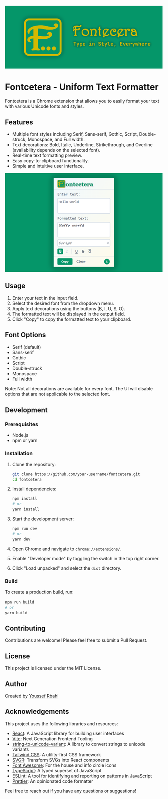 ![Fontcetera Banner](banner.png)

# Fontcetera - Uniform Text Formatter

Fontcetera is a Chrome extension that allows you to easily format your text with various Unicode fonts and styles.

## Features

- Multiple font styles including Serif, Sans-serif, Gothic, Script, Double-struck, Monospace, and Full width.
- Text decorations: Bold, Italic, Underline, Strikethrough, and Overline (availability depends on the selected font).
- Real-time text formatting preview.
- Easy copy-to-clipboard functionality.
- Simple and intuitive user interface.

![Fontcetera Screenshot](screenshot.png)

## Usage

1. Enter your text in the input field.
2. Select the desired font from the dropdown menu.
3. Apply text decorations using the buttons (B, I, U, S, O).
4. The formatted text will be displayed in the output field.
5. Click "Copy" to copy the formatted text to your clipboard.

## Font Options

- Serif (default)
- Sans-serif
- Gothic
- Script
- Double-struck
- Monospace
- Full width

Note: Not all decorations are available for every font. The UI will disable options that are not applicable to the selected font.

## Development

### Prerequisites

- Node.js
- npm or yarn

### Installation

1. Clone the repository:

   ```bash
   git clone https://github.com/your-username/fontcetera.git
   cd fontcetera
   ```

2. Install dependencies:

   ```bash
   npm install
   # or
   yarn install
   ```

3. Start the development server:
   ```bash
   npm run dev
   # or
   yarn dev
   ```
4. Open Chrome and navigate to `chrome://extensions/`.
5. Enable "Developer mode" by toggling the switch in the top right corner.
6. Click "Load unpacked" and select the `dist` directory.

### Build

To create a production build, run:

```bash
npm run build
# or
yarn build
```

## Contributing

Contributions are welcome! Please feel free to submit a Pull Request.

## License

This project is licensed under the MIT License.

## Author

Created by [Youssef Rbahi](https://rbahi.com)

## Acknowledgements

This project uses the following libraries and resources:

- [React](https://reactjs.org/): A JavaScript library for building user interfaces
- [Vite](https://vitejs.dev/): Next Generation Frontend Tooling
- [string-to-unicode-variant](https://github.com/Mottie/string-to-unicode-variant): A library to convert strings to unicode variants
- [Tailwind CSS](https://tailwindcss.com/): A utility-first CSS framework
- [SVGR](https://react-svgr.com/): Transform SVGs into React components
- [Font Awesome](https://fontawesome.com/): For the house and info circle icons
- [TypeScript](https://www.typescriptlang.org/): A typed superset of JavaScript
- [ESLint](https://eslint.org/): A tool for identifying and reporting on patterns in JavaScript
- [Prettier](https://prettier.io/): An opinionated code formatter

Feel free to reach out if you have any questions or suggestions!
